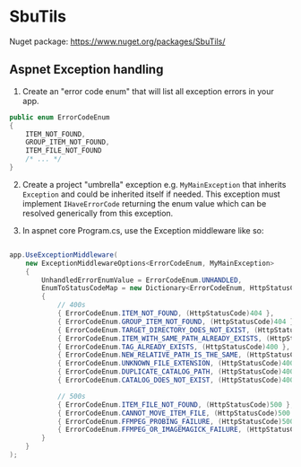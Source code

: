 # SbuTils
Nuget package: https://www.nuget.org/packages/SbuTils/
## Aspnet Exception handling
1. Create an "error code enum" that will list all exception errors in your app.
```csharp
public enum ErrorCodeEnum
{
    ITEM_NOT_FOUND,
    GROUP_ITEM_NOT_FOUND,
    ITEM_FILE_NOT_FOUND
    /* ... */
}

```

2. Create a project "umbrella" exception e.g. `MyMainException` that inherits `Exception` and could be inherited itself if needed. This exception must implement `IHaveErrorCode` returning the enum value which can be resolved generically from this exception.

3. In aspnet core Program.cs, use the Exception middleware like so: 

``` csharp

app.UseExceptionMiddleware(
    new ExceptionMiddlewareOptions<ErrorCodeEnum, MyMainException>
    {
        UnhandledErrorEnumValue = ErrorCodeEnum.UNHANDLED,
        EnumToStatusCodeMap = new Dictionary<ErrorCodeEnum, HttpStatusCode>
        {
            // 400s
            { ErrorCodeEnum.ITEM_NOT_FOUND, (HttpStatusCode)404 },
            { ErrorCodeEnum.GROUP_ITEM_NOT_FOUND, (HttpStatusCode)404 },
            { ErrorCodeEnum.TARGET_DIRECTORY_DOES_NOT_EXIST, (HttpStatusCode)400 },
            { ErrorCodeEnum.ITEM_WITH_SAME_PATH_ALREADY_EXISTS, (HttpStatusCode)400 },
            { ErrorCodeEnum.TAG_ALREADY_EXISTS, (HttpStatusCode)400 },
            { ErrorCodeEnum.NEW_RELATIVE_PATH_IS_THE_SAME, (HttpStatusCode)400 },
            { ErrorCodeEnum.UNKNOWN_FILE_EXTENSION, (HttpStatusCode)400 },
            { ErrorCodeEnum.DUPLICATE_CATALOG_PATH, (HttpStatusCode)400 },
            { ErrorCodeEnum.CATALOG_DOES_NOT_EXIST, (HttpStatusCode)400 },

            // 500s
            { ErrorCodeEnum.ITEM_FILE_NOT_FOUND, (HttpStatusCode)500 },
            { ErrorCodeEnum.CANNOT_MOVE_ITEM_FILE, (HttpStatusCode)500 },
            { ErrorCodeEnum.FFMPEG_PROBING_FAILURE, (HttpStatusCode)500 },
            { ErrorCodeEnum.FFMPEG_OR_IMAGEMAGICK_FAILURE, (HttpStatusCode)500 },
        }
    }
);


```
